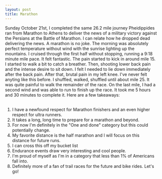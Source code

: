 ```yaml
---
layout: post
title: Marathon
---
```

Sunday October 21st, I completed the same 26.2 mile journey Pheidippides ran from Marathon to Athens to deliver the news of a military victory against the Persians at the Battle
of Marathon.  I can relate how he dropped dead delivering the news.  A marathon is no joke.  The morning was absolutely perfect temperature without wind with the sunrise lighting up the mountains.  I cruised through the first half without stopping, running a 9:18 minute mile pace.  It felt fantastic.  The pain started to kick in around mile 15.  I started to walk a bit to catch a breather.  Then, shooting lower back pain and the intense desire to 
sit down.  I felt I needed to lie down immediately after the back pain.  After that, brutal pain in my left knee.  I've never felt anyting like this before.  I shuffled, walked, shuffled 
until about mile 25.  It was quite painful to walk the remainder of the race.  On the last mile, I had a second wind and was able to run
to finish up the race.  It took me 5 hours and 30 minutes to complete it.  Here are a few takeaways:
<br><br>
1. I have a newfound respect for Marathon finishers and an even higher respect for ultra runners.
2. It takes a long, long time to prepare for a marathon and beyond.
3. For now I'm definitely in the "One and done" category but this could potentially change.
4. My favorite distance is the half marathon and I will focus on this distance for future runs.
5. I can cross this off my bucket list
6. Endurance events draw very interesting and cool people.
7. I'm proud of myself as I'm in a category that less than 1% of Americans fall into.
8. Definitely more of a fan of trail races for the future and bike rides.  Let's go!
